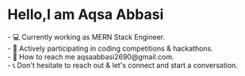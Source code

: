 <h1>Hello,I am Aqsa Abbasi</h1>
- 💻 Currently working as MERN Stack Engineer. <br/>
- 🚀 Actively participating in coding competitions & hackathons.  <br/>    
- 📩 How to reach me aqsaabbasi2690@gmail.com.  <br/>
- 📞 Don't hesitate to reach out & let's connect and start a conversation.<br/>
